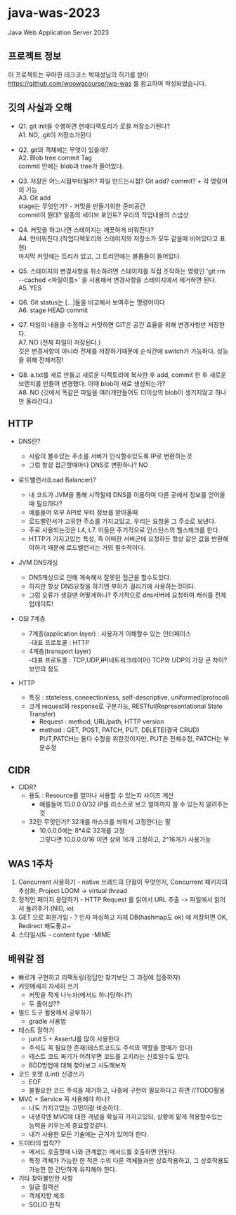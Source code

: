 # java-was-2023

Java Web Application Server 2023

## 프로젝트 정보 

이 프로젝트는 우아한 테크코스 박재성님의 허가를 받아 https://github.com/woowacourse/jwp-was 
를 참고하여 작성되었습니다.

## 깃의 사실과 오해
+ Q1. git init을 수행하면 현재디렉토리가 로컬 저장소가된다?   
A1. NO, .git이 저장소가된다   

+ Q2. git의 객체에는 무엇이 있을까?   
A2. Blob tree commit Tag   
commit 안에는 blob과 tree가 들어있다.   

+ Q3. 저장은 어느시점부터될까? 파일 만드는시점? Git add? commit? + 각 명령어의 기능   
A3. Git add    
stage는 무엇인가? - 커밋을 만들기위한 준비공간   
commit이 뭔데? 일종의 세이브 포인트? 우리의 작업내용의 스냅샷   

+ Q4. 커밋을 하고나면 스테이지는 깨끗하게 비워진다?   
A4. 안비워진다.(작업디렉토리와 스테이지와 저장소가 모두 같을때 비어있다고 표현)    
마지막 커밋에는 트리가 있고, 그 트리안에는 블롭들이 들어있다.   

+ Q5. 스테이지의 변경사항을 취소하려면 스테이지를 직접 조작하는 명령인 'git rm --cached <파일이름>' 을 사용해서 변경사항을 스테이지에서 제거하면 된다.   
A5. YES   

+ Q6. Git status는 [...]들을 비교해서 보여주는 명령어이다   
A6. stage HEAD commit   

+ Q7. 파일의 내용을 수정하고 커밋하면 GIT은 공간 효율을 위해 변경사항만 저장한다.   
A7. NO (전체 파일이 저장된다.)   
깃은 변경사항이 아니라 전체를 저장하기때문에 순식간에 switch가 가능하다. 성능을 위해 전체저장!    

+ Q8. a.txt를 새로 만들고 새로운 디렉토리에 복사한 후 add, commit 한 후 새로운 브랜치를 만들어 변경했다. 이때 blob이 새로 생성되는가?    
A8. NO (깃에서 똑같은 파일을 여러개만들어도 더이상의 blob이 생기지않고 하나만 올라간다.)    
## HTTP

* DNS란?   
  - 사람이 볼수있는 주소를 서버가 인식할수있도록 IP로 변환하는것   
  - 그럼 항상 접근할때마다 DNS로 변환하나? NO
   
* 로드밸런서(Load Balancer)?   
  - 내 코드가 JVM을 통해 시작될때 DNS를 이용하여 다른 곳에서 정보를 얻어올때 필요하다?   
  - 예를들어 외부 API로 부터 정보를 받아올때   
  - 로드밸런서가 고유한 주소를 가지고있고, 우리는 요청을 그 주소로 보낸다.    
  - 주로 사용되는것은 L4, L7. 이들은 주기적으로 인스턴스의 헬스체크를 한다.   
  - HTTP가 가지고있는 특성, 즉 어떠한 서버군에 요청하든 항상 같은 값을 반환해야하기 때문에 로드밸런서는 거의 필수적이다.
* JVM DNS캐싱
  - DNS캐싱으로 인해 계속해서 잘못된 접근을 할수도있다.
  - 하지만 항상 DNS요청을 하기엔 부하가 걸리기에 사용하는것이다.
  - 그럼 오류가 생길땐 어떻게하나? 주기적으로 dns서버에 요청하여 캐쉬를 전체업데이트!
* OSI 7계층
  - 7계층(application layer) : 사용자가 이해할수 있는 인터페이스   
    -대표 프로토콜 : HTTP
  - 4계층(transport layer)    
    -대표 프로토콜 : TCP,UDP,~~IP~~(네트워크레이어)
    TCP와 UDP의 가장 큰 차이? 보안의 정도
* HTTP
  - 특징 : stateless, coneectionless, self-descriptive, uniformed(protocol)
  - 크게 request와 response로 구분가능, RESTful(Representational State Transfer)
    + Request : method, URL/path, HTTP version
    * method : GET, POST, PATCH, PUT, DELETE(결국 CRUD)
      PUT,PATCH는 둘다 수정을 위한것이지만, PUT은 전체수정, PATCH는 부분수정
## CIDR

* CIDR?
  - 용도 : Resource를 얼마나 사용할 수 있는지 사이즈 계산     
    + 예를들어 10.0.0.0/32 IP를 리소스로 보고 얼마까지 쓸 수 있는지 알려주는것     
  - 32란 무엇인가? 32개를 마스크를 씌워서 고정한다는 말      
    + 10.0.0.0에는 8*4로 32개를 고정      
  그렇다면 10.0.0.0/16 이면 상위 16개 고정하고, 2^16개가 사용가능

## WAS 1주차

1. Concurrent 사용하기 - native 쓰레드의 단점이 무엇인지, Concurrent 패키지의 추상화, Project LOOM -> virtual thread   
2. 정적인 페이지 응답하기 - HTTP Request 를 읽어서 URL 추출 -> 파일에서 읽어서 돌려주기 (NID, io)
3. GET 으로 회원가입 - ? 인자 파싱하고 자체 DB(hashmap도 ok) 에 저장하면 OK, Redirect 해도좋고~
4. 스타일시트 - content type -MIME

## 배워갈 점
* 빠르게 구현하고 리팩토링(정답만 찾기보단 그 과정에 집중하자)
* 커밋메세지 자세히 쓰기
  - 커밋을 작게 나누자(메서드 하나당하나?)
  - 두 줄이상??
* 빌드 도구 활용해서 공부하기
  - gradle 사용법
* 테스트 잘하기
  - junit 5 + AssertJ를 많이 사용한다
  - 주석도 꼭 필요한 존재(테스트코드도 주석의 역할을 할때가 있다)
  - 테스트 코드 짜기가 어려우면 코드를 고치라는 신호일수도 있다.
  - BDD방법에 대해 찾아보고 시도해보자
* 코드 포맷 (Lint) 신경쓰기
  - EOF
  - 불필요한 코드 주석을 제거하고, 나중에 구현이 필요하다고 하면 //TODO활용
* MVC + Service 꼭 사용해야 하나?
  - 나도 가지고있는 고민이랑 비슷하다..
  - 내생각엔 MVC에 대한 개념을 확실히 가지고있되, 상황에 맡게 적용할수있는 능력을 키우는게 중요할것같다.
  - 내가 사용한 모든 기술에는 근거가 있어야 한다.
* 드미터의 법칙??
  - 메서드 호출할때 나와 관계없는 메서드를 호출하면 안된다.
  - 특정 객체가 가능한 한 적은 수의 다른 객체들과만 상호작용하고, 그 상호작용도 가능한 한 간단하게 유지해야 한다.
* 기타 찾아볼만한 사항
  - 일급 컬랙션
  - 객체지향 체조
  - SOLID 원칙
